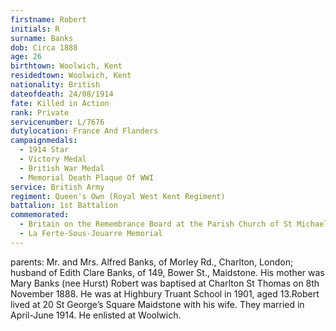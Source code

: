```yaml
---
firstname: Robert
initials: R
surname: Banks
dob: Circa 1888
age: 26
birthtown: Woolwich, Kent
residedtown: Woolwich, Kent
nationality: British
dateofdeath: 24/08/1914
fate: Killed in Action
rank: Private
servicenumber: L/7676
dutylocation: France And Flanders
campaignmedals:
  - 1914 Star
  - Victory Medal
  - British War Medal
  - Memorial Death Plaque Of WWI
service: British Army
regiment: Queen's Own (Royal West Kent Regiment)
battalion: 1st Battalion 
commemorated:
  - Britain on the Remembrance Board at the Parish Church of St Michael & All Angels, Maidstone
  - La Ferte-Sous-Jouarre Memorial
---
```

parents: Mr. and Mrs. Alfred Banks, of Morley Rd., Charlton, London; husband of Edith Clare Banks, of 149, Bower St., Maidstone. His mother was Mary Banks (nee Hurst) Robert was baptised at Charlton St Thomas on 8th November 1888. He was at Highbury Truant School in 1901, aged 13.Robert lived at 20 St George’s Square Maidstone with his wife. They married in April-June 1914. He enlisted at Woolwich.


